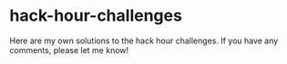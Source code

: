 # hack-hour-challenges
Here are my own solutions to the hack hour challenges. If you have any comments, please let me know!
